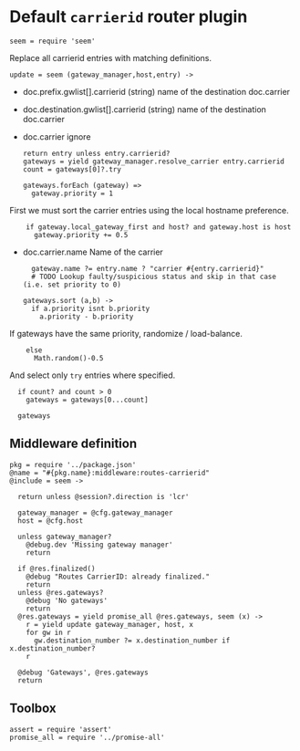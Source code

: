 Default `carrierid` router plugin
=================================

    seem = require 'seem'

Replace all carrierid entries with matching definitions.

    update = seem (gateway_manager,host,entry) ->

* doc.prefix.gwlist[].carrierid (string) name of the destination doc.carrier
* doc.destination.gwlist[].carrierid (string) name of the destination doc.carrier
* doc.carrier ignore

      return entry unless entry.carrierid?
      gateways = yield gateway_manager.resolve_carrier entry.carrierid
      count = gateways[0]?.try

      gateways.forEach (gateway) =>
        gateway.priority = 1

First we must sort the carrier entries using the local hostname preference.

        if gateway.local_gateway_first and host? and gateway.host is host
          gateway.priority += 0.5

* doc.carrier.name Name of the carrier

        gateway.name ?= entry.name ? "carrier #{entry.carrierid}"
        # TODO Lookup faulty/suspicious status and skip in that case (i.e. set priority to 0)

      gateways.sort (a,b) ->
        if a.priority isnt b.priority
          a.priority - b.priority

If gateways have the same priority, randomize / load-balance.

        else
          Math.random()-0.5

And select only `try` entries where specified.

      if count? and count > 0
        gateways = gateways[0...count]

      gateways

Middleware definition
---------------------

    pkg = require '../package.json'
    @name = "#{pkg.name}:middleware:routes-carrierid"
    @include = seem ->

      return unless @session?.direction is 'lcr'

      gateway_manager = @cfg.gateway_manager
      host = @cfg.host

      unless gateway_manager?
        @debug.dev 'Missing gateway manager'
        return

      if @res.finalized()
        @debug "Routes CarrierID: already finalized."
        return
      unless @res.gateways?
        @debug 'No gateways'
        return
      @res.gateways = yield promise_all @res.gateways, seem (x) ->
        r = yield update gateway_manager, host, x
        for gw in r
          gw.destination_number ?= x.destination_number if x.destination_number?
        r

      @debug 'Gateways', @res.gateways
      return

Toolbox
-------

    assert = require 'assert'
    promise_all = require '../promise-all'
